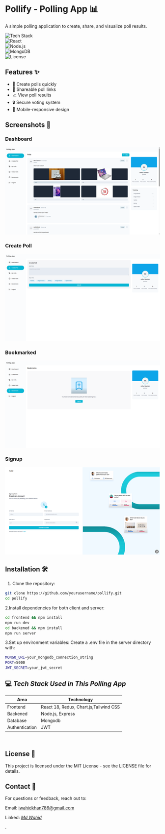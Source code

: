# Pollify - Polling App 📊  

A simple polling application to create, share, and visualize poll results.

![Tech Stack](https://img.shields.io/badge/tech-stack-ff69b4.svg?style=flat)  
![React](https://img.shields.io/badge/React-18.2-blue?logo=react)  
![Node.js](https://img.shields.io/badge/Node.js-18.x-green?logo=node.js)  
![MongoDB](https://img.shields.io/badge/MongoDB-6.0-green?logo=mongodb)  
![License](https://img.shields.io/badge/license-MIT-blue)  

## Features ✨  

- 🚀 Create polls quickly  
- 🔗 Shareable poll links  
- 📈 View poll results  
- 🔒 Secure voting system  
- 📱 Mobile-responsive design  

## Screenshots 📸  

### Dashboard 
![Poll DashBoard](./Website-Images/Dashboard.png) 
### Create Poll 
![Poll Creation](./Website-Images/Create-Poll.png)  
### Bookmarked 
![Poll Bookmark](./Website-Images/Bookmarked.png)  
### Signup 
![Signup Page](./Website-Images/Signup.png)  

## Installation 🛠️  

1. Clone the repository:  
  ```bash  
 git clone https://github.com/yourusername/pollify.git  
 cd pollify
 ```
2.Install dependencies for both client and server:
  ```bash
cd frontend && npm install
npm run dev
cd backened && npm install
npm run server
```
3.Set up environment variables:
 Create a .env file in the server directory with:
  ```bash
MONGO_URI=your_mongodb_connection_string  
PORT=5000  
JWT_SECRET=your_jwt_secret  
```
## 💻 *Tech Stack Used in This Polling App*

  | Area             |    Technology                           |
  | ---------------- | --------------------------------------- |
  | Frontend         | React 18, Redux, Chart.js,Tailwind CSS  |
  | Backened         | Node.js, Express                        |
  | Database         | Mongodb                                 |
  | Authentication   | JWT                                     |


<br>

## License 📄

This project is licensed under the MIT License - see the LICENSE file for details.
<br>

## Contact 📧

For questions or feedback, reach out to:

Email: iwahidkhan786@gmail.com

Linked: [*Md Wahid*](https://www.linkedin.com/in/md-wahid-797300326)

.
